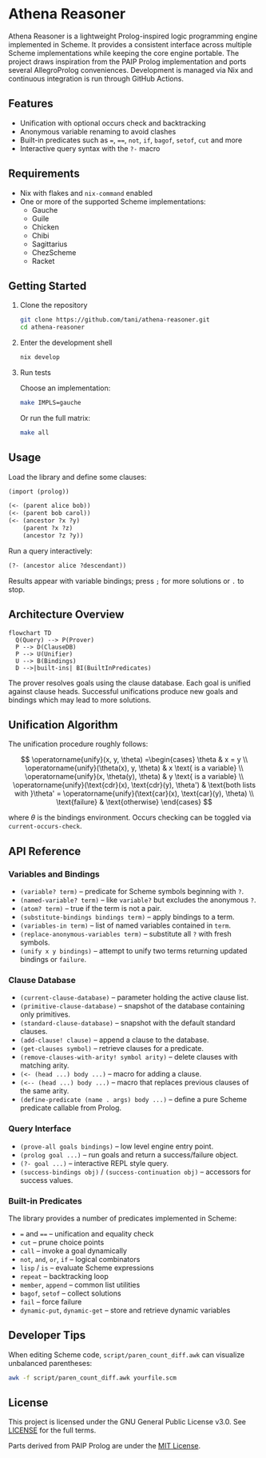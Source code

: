 # Athena Reasoner

Athena Reasoner is a lightweight Prolog-inspired logic programming engine implemented in Scheme. It provides a consistent interface across multiple Scheme implementations while keeping the core engine portable. The project draws inspiration from the PAIP Prolog implementation and ports several AllegroProlog conveniences. Development is managed via Nix and continuous integration is run through GitHub Actions.

## Features

- Unification with optional occurs check and backtracking
- Anonymous variable renaming to avoid clashes
- Built-in predicates such as `=`, `==`, `not`, `if`, `bagof`, `setof`, `cut` and more
- Interactive query syntax with the `?-` macro

## Requirements

- Nix with flakes and `nix-command` enabled
- One or more of the supported Scheme implementations:
  - Gauche
  - Guile
  - Chicken
  - Chibi
  - Sagittarius
  - ChezScheme
  - Racket

## Getting Started

1. Clone the repository

   ```bash
   git clone https://github.com/tani/athena-reasoner.git
   cd athena-reasoner
   ```

2. Enter the development shell

   ```bash
   nix develop
   ```

3. Run tests

   Choose an implementation:

   ```bash
   make IMPLS=gauche
   ```

   Or run the full matrix:

   ```bash
   make all
   ```

## Usage

Load the library and define some clauses:

```scheme
(import (prolog))

(<- (parent alice bob))
(<- (parent bob carol))
(<- (ancestor ?x ?y)
    (parent ?x ?z)
    (ancestor ?z ?y))
```

Run a query interactively:

```scheme
(?- (ancestor alice ?descendant))
```

Results appear with variable bindings; press `;` for more solutions or `.` to stop.

## Architecture Overview

```mermaid
flowchart TD
  Q(Query) --> P(Prover)
  P --> D(ClauseDB)
  P --> U(Unifier)
  U --> B(Bindings)
  D -->|built-ins| BI(BuiltInPredicates)
```

The prover resolves goals using the clause database. Each goal is unified against clause heads. Successful unifications produce new goals and bindings which may lead to more solutions.

## Unification Algorithm

The unification procedure roughly follows:

$$
\operatorname{unify}(x, y, \theta) =\begin{cases}
  \theta & x = y \\
  \operatorname{unify}(\theta(x), y, \theta) & x \text{ is a variable} \\
  \operatorname{unify}(x, \theta(y), \theta) & y \text{ is a variable} \\
  \operatorname{unify}(\text{cdr}(x), \text{cdr}(y), \theta') & \text{both lists with }\theta' = \operatorname{unify}(\text{car}(x), \text{car}(y), \theta) \\
  \text{failure} & \text{otherwise}
\end{cases}
$$

where $\theta$ is the bindings environment. Occurs checking can be toggled via `current-occurs-check`.

## API Reference

### Variables and Bindings

- `(variable? term)` – predicate for Scheme symbols beginning with `?`.
- `(named-variable? term)` – like `variable?` but excludes the anonymous `?`.
- `(atom? term)` – true if the term is not a pair.
- `(substitute-bindings bindings term)` – apply bindings to a term.
- `(variables-in term)` – list of named variables contained in `term`.
- `(replace-anonymous-variables term)` – substitute all `?` with fresh symbols.
- `(unify x y bindings)` – attempt to unify two terms returning updated bindings or `failure`.

### Clause Database

- `(current-clause-database)` – parameter holding the active clause list.
- `(primitive-clause-database)` – snapshot of the database containing only primitives.
- `(standard-clause-database)` – snapshot with the default standard clauses.
- `(add-clause! clause)` – append a clause to the database.
- `(get-clauses symbol)` – retrieve clauses for a predicate.
- `(remove-clauses-with-arity! symbol arity)` – delete clauses with matching arity.
- `(<- (head ...) body ...)` – macro for adding a clause.
- `(<-- (head ...) body ...)` – macro that replaces previous clauses of the same arity.
- `(define-predicate (name . args) body ...)` – define a pure Scheme predicate callable from Prolog.

### Query Interface

- `(prove-all goals bindings)` – low level engine entry point.
- `(prolog goal ...)` – run goals and return a success/failure object.
- `(?- goal ...)` – interactive REPL style query.
- `(success-bindings obj)` / `(success-continuation obj)` – accessors for success values.

### Built‑in Predicates

The library provides a number of predicates implemented in Scheme:

- `=` and `==` – unification and equality check
- `cut` – prune choice points
- `call` – invoke a goal dynamically
- `not`, `and`, `or`, `if` – logical combinators
- `lisp` / `is` – evaluate Scheme expressions
- `repeat` – backtracking loop
- `member`, `append` – common list utilities
- `bagof`, `setof` – collect solutions
- `fail` – force failure
- `dynamic-put`, `dynamic-get` – store and retrieve dynamic variables

## Developer Tips

When editing Scheme code, `script/paren_count_diff.awk` can visualize unbalanced parentheses:

```bash
awk -f script/paren_count_diff.awk yourfile.scm
```

## License

This project is licensed under the GNU General Public License v3.0. See [LICENSE](LICENSE) for the full terms.

Parts derived from PAIP Prolog are under the [MIT License](https://github.com/norvig/paip-lisp/blob/main/LICENSE).
